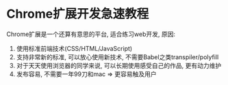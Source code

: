 # Chrome扩展开发急速教程


Chrome扩展是一个还算有意思的平台, 适合练习web开发, 原因:

1. 使用标准前端技术(CSS/HTML/JavaScript)
2. 支持非常新的标准, 可以放心使用新技术, 不需要Babel之类transpiler/polyfill
3. 对于天天使用浏览器的同学来说, 可以长期使用感受自己的作品, 更有动力维护
4. 发布容易, 不需要一年99刀和mac => 更容易触及用户


